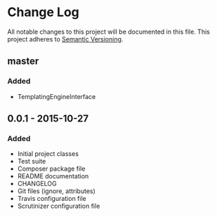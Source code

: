 # Change Log
All notable changes to this project will be documented in this file.
This project adheres to [Semantic Versioning](http://semver.org/).

## master

### Added
- TemplatingEngineInterface

## 0.0.1 - 2015-10-27

### Added
- Initial project classes
- Test suite
- Composer package file
- README documentation
- CHANGELOG
- Git files (ignore, attributes)
- Travis configuration file
- Scrutinizer configuration file
